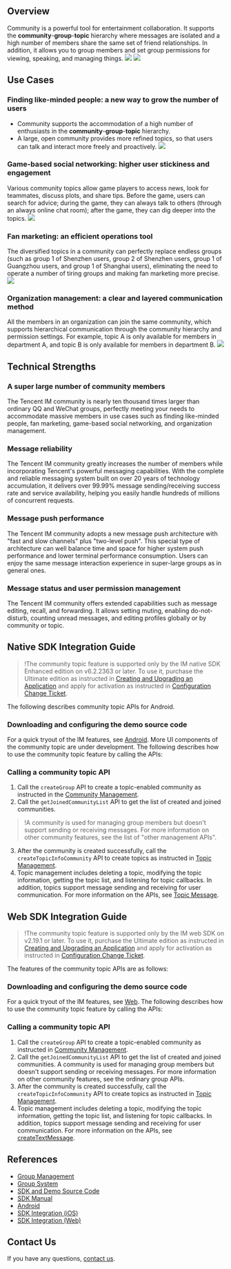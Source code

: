 ## Overview
Community is a powerful tool for entertainment collaboration. It supports the **community**-**group**-**topic** hierarchy where messages are isolated and a high number of members share the same set of friend relationships. In addition, it allows you to group members and set group permissions for viewing, speaking, and managing things.
![](https://qcloudimg.tencent-cloud.cn/raw/7429b1c2a707a4f4f553cd7c2cbcb0db.jpg)
![](https://qcloudimg.tencent-cloud.cn/raw/8db16f94e4ab49ede5dc4207e9b20075.jpg)

## Use Cases
### Finding like-minded people: a new way to grow the number of users
- Community supports the accommodation of a high number of enthusiasts in the **community**-**group**-**topic** hierarchy.
- A large, open community provides more refined topics, so that users can talk and interact more freely and proactively.
![](https://qcloudimg.tencent-cloud.cn/raw/38f61b81280afed8df7cd699bbb204fb.jpg)

### Game-based social networking: higher user stickiness and engagement
Various community topics allow game players to access news, look for teammates, discuss plots, and share tips. Before the game, users can search for advice; during the game, they can always talk to others (through an always online chat room); after the game, they can dig deeper into the topics.
![](https://qcloudimg.tencent-cloud.cn/raw/e613a51181f771a6309731f8f5b5a09a.jpg)

### Fan marketing: an efficient operations tool
The diversified topics in a community can perfectly replace endless groups (such as group 1 of Shenzhen users, group 2 of Shenzhen users, group 1 of Guangzhou users, and group 1 of Shanghai users), eliminating the need to operate a number of tiring groups and making fan marketing more precise.
![](https://qcloudimg.tencent-cloud.cn/raw/45d3d5e8818cea79dd65b3b7abbb8d86.jpg)

### Organization management: a clear and layered communication method
All the members in an organization can join the same community, which supports hierarchical communication through the community hierarchy and permission settings. For example, topic A is only available for members in department A, and topic B is only available for members in department B.
![](https://qcloudimg.tencent-cloud.cn/raw/aa633c15337fbb8befe6c3f9a9a4f890.jpg)

## Technical Strengths
### A super large number of community members
The Tencent IM community is nearly ten thousand times larger than ordinary QQ and WeChat groups, perfectly meeting your needs to accommodate massive members in use cases such as finding like-minded people, fan marketing, game-based social networking, and organization management.
### Message reliability
The Tencent IM community greatly increases the number of members while incorporating Tencent's powerful messaging capabilities. With the complete and reliable messaging system built on over 20 years of technology accumulation, it delivers over 99.99% message sending/receiving success rate and service availability, helping you easily handle hundreds of millions of concurrent requests.
### Message push performance
The Tencent IM community adopts a new message push architecture with "fast and slow channels" plus "two-level push". This special type of architecture can well balance time and space for higher system push performance and lower terminal performance consumption. Users can enjoy the same message interaction experience in super-large groups as in general ones.

### Message status and user permission management
The Tencent IM community offers extended capabilities such as message editing, recall, and forwarding. It allows setting muting, enabling do-not-disturb, counting unread messages, and editing profiles globally or by community or topic.

## Native SDK Integration Guide
>!The community topic feature is supported only by the IM native SDK Enhanced edition on v6.2.2363 or later. To use it, purchase the Ultimate edition as instructed in [Creating and Upgrading an Application](https://www.tencentcloud.com/document/product/1047/34577) and apply for activation as instructed in [Configuration Change Ticket](https://intl.cloud.tencent.com/document/product/1047/44322).

The following describes community topic APIs for Android.

### Downloading and configuring the demo source code
For a quick tryout of the IM features, see [Android](https://intl.cloud.tencent.com/document/product/1047/45914). More UI components of the community topic are under development.
The following describes how to use the community topic feature by calling the APIs:

### Calling a community topic API
1. Call the `createGroup` API to create a topic-enabled community as instructed in the [Community Management](https://intl.cloud.tencent.com/document/product/1047/48172).
2. Call the `getJoinedCommunityList` API to get the list of created and joined communities.
>!A community is used for managing group members but doesn't support sending or receiving messages. For more information on other community features, see the list of "other management APIs".
>
3. After the community is created successfully, call the `createTopicInfoCommunity` API to create topics as instructed in [Topic Management](https://intl.cloud.tencent.com/document/product/1047/48172).
4. Topic management includes deleting a topic, modifying the topic information, getting the topic list, and listening for topic callbacks. In addition, topics support message sending and receiving for user communication. For more information on the APIs, see [Topic Message](https://intl.cloud.tencent.com/document/product/1047/48172).

## Web SDK Integration Guide
>!The community topic feature is supported only by the IM web SDK on v2.19.1 or later. To use it, purchase the Ultimate edition as instructed in [Creating and Upgrading an Application](https://www.tencentcloud.com/document/product/1047/34577) and apply for activation as instructed in [Configuration Change Ticket](https://intl.cloud.tencent.com/document/product/1047/44322).
>
The features of the community topic APIs are as follows:
### Downloading and configuring the demo source code
For a quick tryout of the IM features, see [Web](https://intl.cloud.tencent.com/document/product/1047/45912).
The following describes how to use the community topic feature by calling the APIs:

### Calling a community topic API
1. Call the `createGroup` API to create a topic-enabled community as instructed in [Community Management](https://intl.cloud.tencent.com/document/product/1047/48171).
2. Call the `getJoinedCommunityList` API to get the list of created and joined communities. A community is used for managing group members but doesn't support sending or receiving messages. For more information on other community features, see the ordinary group APIs.
3. After the community is created successfully, call the `createTopicInfoCommunity` API to create topics as instructed in [Topic Management](https://intl.cloud.tencent.com/document/product/1047/48171).
4. Topic management includes deleting a topic, modifying the topic information, getting the topic list, and listening for topic callbacks. In addition, topics support message sending and receiving for user communication. For more information on the APIs, see [createTextMessage](https://web.sdk.qcloud.com/im/doc/zh-cn/SDK.html#createTextMessage).

## References
- [Group Management](https://intl.cloud.tencent.com/document/product/1047/33530)
- [Group System](https://intl.cloud.tencent.com/document/product/1047/33529)
- [SDK and Demo Source Code](https://intl.cloud.tencent.com/document/product/1047/33996)
- [SDK Manual](https://web.sdk.qcloud.com/im/doc/zh-cn/TIM.html)
- [Android](https://intl.cloud.tencent.com/document/product/1047/34306)
- [SDK Integration (iOS)](https://intl.cloud.tencent.com/document/product/1047/34307)
- [SDK Integration (Web)](https://intl.cloud.tencent.com/document/product/1047/34309)

## Contact Us
If you have any questions, [contact us](https://intl.cloud.tencent.com/document/product/1047/41676).
